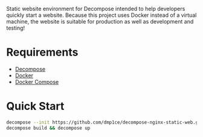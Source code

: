 Static website environment for Decompose intended to help developers quickly start a  website. Because this project uses Docker instead of a virtual machine, the website is suitable for production as well as development and testing!

# Requirements

- [Decompose](https://github.com/dmp1ce/decompose)
- [Docker](http://www.docker.com/)
- [Docker Compose](http://docs.docker.com/compose/)

# Quick Start

``` bash
decompose --init https://github.com/dmp1ce/decompose-nginx-static-web.git
decompose build && decompose up
```
